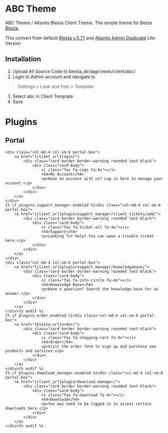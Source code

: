 # ABC Theme
ABC Theme / Atlantis Blesta Client Theme. The simple theme for Besta  [Blesta](https://account.blesta.com/order/forms/a/MzYyNDE=).

This convert from default [Blesta v.5.7.1](https://account.blesta.com/order/forms/a/MzYyNDE=) and [Atlantis Admin Dasboatd](https://themekita.com/demo-atlantis-lite-bootstrap/) Lite Version
## Installation
1. Upload All Source Code to blesta_dir/app/views/client/abc/
2. Login to Admin account and navigate to
> Settings > Look and Feel > Template
3. Select abc in Client Template
4. Save

# Plugins
## Portal
    <div class="col-md-4 col-sm-6 portal-box">
        <a href="{client_url}login/">
            <div class="card border border-warning rounded text-black">
                <div class="card-body">
                    <i class="fas fa-cogs fa-4x"></i>
                    <h4>My Account</h4>
                    <p>Have an account with us? Log in here to manage your account.</p>
                </div>
            </div>
        </a>
    </div>
    {% if plugins.support_manager.enabled %}<div class="col-md-4 col-sm-6 portal-box">
        <a href="{client_url}plugin/support_manager/client_tickets/add/">
            <div class="card border border-warning rounded text-black">
                <div class="card-body">
                    <i class="fas fa-ticket-alt fa-4x"></i>
                    <h4>Support</h4>
                    <p>Looking for help? You can open a trouble ticket here.</p>
                </div>
            </div>
        </a>
    </div>
	<div class="col-md-4 col-sm-6 portal-box">
        <a href="{client_url}plugin/support_manager/knowledgebase/">
            <div class="card border border-warning rounded text-black">
                <div class="card-body">
                    <i class="fas fa-info-circle fa-4x"></i>
                    <h4>Knowledge Base</h4>
                    <p>Have a question? Search the knowledge base for an answer.</p>
                </div>
            </div>
        </a>
    </div>{% endif %}
    {% if plugins.order.enabled %}<div class="col-md-4 col-sm-6 portal-box">
        <a href="{blesta_url}order/">
            <div class="card border border-warning rounded text-black">
                <div class="card-body">
                    <i class="fas fa-shopping-cart fa-4x"></i>
                    <h4>Order</h4>
                    <p>Visit the order form to sign up and purchase new products and services.</p>
                </div>
            </div>
        </a>
    </div>{% endif %}
    {% if plugins.download_manager.enabled %}<div class="col-md-4 col-sm-6 portal-box">
        <a href="{client_url}plugin/download_manager/">
            <div class="card border border-warning rounded text-black">
                <div class="card-body">
                    <i class="fas fa-download fa-4x"></i>
                    <h4>Download</h4>
                    <p>You may need to be logged in to access certain downloads here.</p>
                </div>
            </div>
        </a>
    </div>{% endif %}
